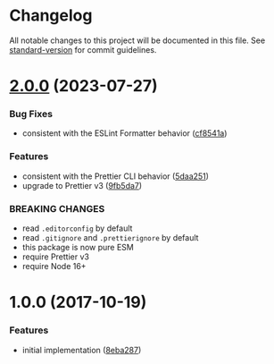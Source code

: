 # Changelog

All notable changes to this project will be documented in this file. See [standard-version](https://github.com/conventional-changelog/standard-version) for commit guidelines.

# [2.0.0](https://github.com/ikatyang/prettylint/compare/v1.0.0...v2.0.0) (2023-07-27)

### Bug Fixes

- consistent with the ESLint Formatter behavior ([cf8541a](https://github.com/ikatyang/prettylint/commit/cf8541ac42814083d78fe97cb1b737c38188a450))

### Features

- consistent with the Prettier CLI behavior ([5daa251](https://github.com/ikatyang/prettylint/commit/5daa251a865bc0146820fc8ae4259054fb862028))
- upgrade to Prettier v3 ([9fb5da7](https://github.com/ikatyang/prettylint/commit/9fb5da7d4346477cf578790c7df9e9a53a4be263))

### BREAKING CHANGES

- read `.editorconfig` by default
- read `.gitignore` and `.prettierignore` by default
- this package is now pure ESM
- require Prettier v3
- require Node 16+

<a name="1.0.0"></a>

# 1.0.0 (2017-10-19)

### Features

- initial implementation ([8eba287](https://github.com/ikatyang/prettylint/commit/8eba287))
